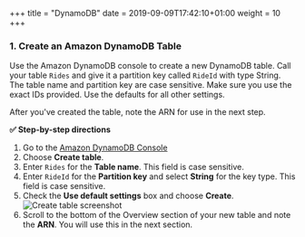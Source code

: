 +++
title = "DynamoDB"
date = 2019-09-09T17:42:10+01:00
weight = 10
+++

### 1. Create an Amazon DynamoDB Table

Use the Amazon DynamoDB console to create a new DynamoDB table. Call your table `Rides` and give it a partition key called `RideId` with type String. The table name and partition key are case sensitive. Make sure you use the exact IDs provided. Use the defaults for all other settings.

After you've created the table, note the ARN for use in the next step.

**:white_check_mark: Step-by-step directions**

1. Go to the [Amazon DynamoDB Console][dynamodb-console]
1. Choose **Create table**.
1. Enter `Rides` for the **Table name**. This field is case sensitive.
1. Enter `RideId` for the **Partition key** and select **String** for the key type. This field is case sensitive.
1. Check the **Use default settings** box and choose **Create**.
    ![Create table screenshot](/images/wildrydes/ddb-create-table.png)
1. Scroll to the bottom of the Overview section of your new table and note the **ARN**. You will use this in the next section.

[dynamodb-console]: https://console.aws.amazon.com/dynamodb/home